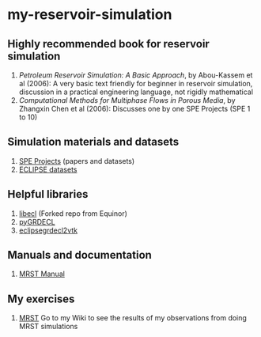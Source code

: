 # my-reservoir-simulation

## Highly recommended book for reservoir simulation
1. *Petroleum Reservoir Simulation: A Basic Approach*, by Abou-Kassem et al (2006): A very basic text friendly for beginner in reservoir simulation, discussion in a practical engineering language, not rigidly mathematical
2. *Computational Methods for Multiphase Flows in Porous Media*, by Zhangxin Chen et al (2006): Discusses one by one SPE Projects (SPE 1 to 10)

## Simulation materials and datasets
1. [SPE Projects](http://www.ipt.ntnu.no/~kleppe/pub/SPE-COMPARATIVE/) (papers and datasets)
2. [ECLIPSE datasets](https://github.com/yohanesnuwara/reservoir-simulation/tree/master/grdecl-datasets) 

## Helpful libraries
1. [libecl](https://github.com/yohanesnuwara/libecl) (Forked repo from Equinor)
2. [pyGRDECL](https://github.com/BinWang0213/PyGRDECL)
3. [eclipsegrdecl2vtk](https://github.com/mvanmoer/eclipsegrdecl2vtk)

## Manuals and documentation
1. [MRST Manual](https://www.sintef.no/contentassets/2551f5f85547478590ceca14bc13ad51/index.html)

## My exercises
1. [MRST](https://github.com/yohanesnuwara/reservoir-simulation/tree/master/mrst) Go to my Wiki to see the results of my observations from doing MRST simulations
